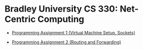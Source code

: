 # Bradley University CS 330: Net-Centric Computing

* [Programming Assignment 1 (Virtual Machine Setup, Sockets)](https://github.com/CSIS-BU/CS330-SP21-Assignments/tree/main/assignments/assignment1)

* [Programming Assignment 2 (Routing and Forwarding)](https://github.com/CSIS-BU/CS330-SP21-Assignments/tree/main/assignments/assignment2)
